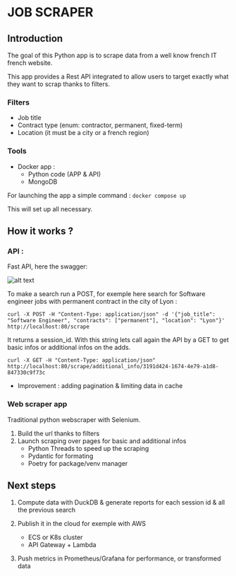 # JOB SCRAPER

## Introduction

The goal of this Python app is to scrape data from a well know french IT french website.

This app provides a Rest API integrated to allow users to target exactly what they want to scrap thanks to filters.

### Filters

* Job title
* Contract type (enum: contractor, permanent, fixed-term)
* Location (it must be a city or a french region)

### Tools

* Docker app :
    - Python code (APP & API)
    - MongoDB

For launching the app a simple  command : ``` docker compose up ```

This will set up all necessary.

## How it works ?

### API :

Fast API, here the swagger:

![alt text](<Capture d’écran du 2024-08-11 19-36-39.png>)



To make a search run a POST, for exemple here search for Software engineer jobs with permanent contract in the city of Lyon :
&nbsp;

``` curl -X POST -H "Content-Type: application/json" -d '{"job_title": "Software Engineer", "contracts": ["permanent"], "location": "Lyon"}' http://localhost:80/scrape ```


It returns a session_id. With this string lets call again the API by a GET to get basic infos or additional infos on the adds.
&nbsp;

``` curl -X GET -H "Content-Type: application/json" http://localhost:80/scrape/additional_info/3191d424-1674-4e79-a1d8-847330c9f73c ``` 

* Improvement : adding pagination & limiting data in cache

### Web scraper app

Traditional python webscraper with Selenium.

1. Build the url thanks to filters
2. Launch scraping over pages for basic and additional infos
    - Python Threads to speed up the scraping
    - Pydantic for formating
    - Poetry for package/venv manager

## Next steps

1. Compute data with DuckDB & generate reports for each session id & all the previous search

2. Publish it in the cloud for exemple with AWS
    -  ECS or K8s cluster
    -  API Gateway + Lambda

3. Push metrics in Prometheus/Grafana for performance, or transformed data
